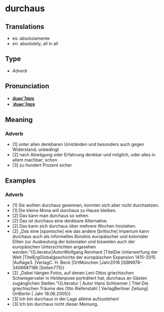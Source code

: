 # durchaus
## Translations
- es: absolutamente
- en: absolutely, all in all
## Type
- _Adverb_
## Pronunciation
- **_[dʊʁçˈʔaʊ̯s](https://commons.wikimedia.org/wiki/File:De-durchaus.ogg)_**
- **_[ˈdʊʁçˈʔaʊ̯s](https://commons.wikimedia.org/wiki/File:De-durchaus.ogg)_**
## Meaning
### Adverb
- [1] unter allen denkbaren Umständen und besonders auch gegen Widerstand; unbedingt
- [2] nach Abwägung oder Erfahrung denkbar und möglich, oder alles in allem machbar; schon
- [3] zu hundert Prozent sicher
## Examples
### Adverb
- [1] Sie wollten durchaus gewinnen, konnten sich aber nicht durchsetzen.
- [1] Die kleine Mona will durchaus zu Hause bleiben.
- [2] Das kann man durchaus so sehen.
- [2] Das ist durchaus eine denkbare Alternative.
- [2] Das kann sich durchaus über mehrere Wochen hinziehen.
- [2] „Das eine [spanische] wie das andere [britische] Imperium kann durchaus auch als informelles Bündnis europäischer und kolonialer Eliten zur Ausbeutung der kolonialen und bisweilen auch der europäischen Unterschichten angesehen werden.“<ref>{{Literatur|AutorWolfgang Reinhard |TitelDie Unterwerfung der Welt |TitelErgGlobalgeschichte der europäischen Expansion 1415–2015 |Auflage3. |VerlagC. H. Beck |OrtMünchen |Jahr2016 |ISBN978-3406687186 |Seiten775}}</ref>
- [2] „Dabei hängen Fotos, auf denen Leni Ottos griechischen Schwiegervater in Heldenpose porträtiert hat, durchaus an Gästen zugänglichen Stellen.“<ref>{{Literatur | Autor Hans Schloemer | Titel Die griechischen Träume des Otto Riefenstahl | VerlagBerliner Zeitung| OrtBerlin | Jahr 18.06.2005}}</ref>
- [3] Ich bin durchaus in der Lage alleine aufzustehen!
- [3] Ich bin durchaus nicht dieser Meinung.
